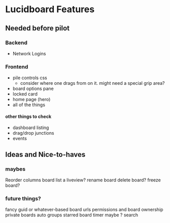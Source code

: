 Lucidboard Features
===================

## Needed before pilot

### Backend

* Network Logins

### Frontend

* pile controls css
  * consider where one drags from on it. might need a special grip area?
* board options pane
* locked card
* home page (hero)
* all of the things

#### other things to check

* dashboard listing
* drag/drop junctions
* events

## Ideas and Nice-to-haves


### maybes

Reorder columns
board list a liveview?
rename board
delete board?
freeze board?


### future things?

fancy guid or whatever-based board urls
permissions and board ownership
private boards
auto groups
starred board
timer maybe ?
search
